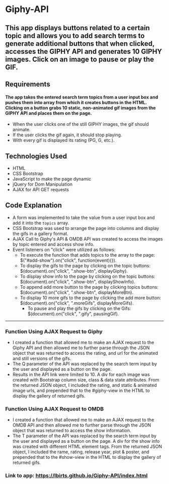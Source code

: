 # Giphy-API

## This app displays buttons related to a certain topic and allows you to add search terms to generate additional buttons that when clicked, accesses the GIPHY API and generates 10 GIPHY images. Click on an image to pause or play the GIF.

## Requirements
#### The app takes the entered search term topics from a user input box and pushes them into array from which it creates buttons in the HTML. Clicking on a button grabs 10 static, non-animated gif images from the GIPHY API and places them on the page.
- When the user clicks one of the still GIPHY images, the gif should animate. 
- If the user clicks the gif again, it should stop playing.
- With every gif is displayed its rating (PG, G, etc.). 

## Technologies Used
- HTML
- CSS Bootstrap
- JavaScript to make the page dynamic
- jQuery for Dom Manipulation
- AJAX for API GET requests

## Code Explanation
- A form was implemented to take the value from a user input box and add it into the `topics` array.
- CSS Bootstrap was used to arrange the page into columns and display the gifs in a gallery format.
- AJAX Call to Giphy's API & OMDB API was created to access the images by topic entered and access show info.
- Event listeners on "click" were utilized as follows:
	- To execute the function that adds topics to the array to the page: $("#add-show").on("click", function(event){}).
	- To display the gifs to the page by clicking on the topic buttons: $(document).on("click", ".show-btn", displayGiphy).
  - To display show info to the page by clicking on the topic buttons: $(document).on("click", ".show-btn", displayShowInfo).
  - To append add more button to the page by clicking topics buttons: $(document).on("click", ".show-btn", displayMoreBtn).
  - To display 10 more gifs to the page by clicking the add more button: $(document).on("click", ".moreGifs", displayMoreGifs).
	- To pause and play the gifs by clicking on the Gifs: $(document).on("click", ".gify", pausingGif).

-------------

### Function Using AJAX Request to Giphy
- I created a function that allowed me to make an AJAX request to the Giphy API and then allowed me to further parse through the JSON object that was returned to access the rating, and url for the animated and still versions of the gifs.
- The Q parameter of the API was replaced by the search term input by the user and displayed as a button on the page.
- Results in the API link were limited to 10.
A div for each image was created with Bootstrap column size, class & data state attributes. From the returned JSON object, I included the rating, and static & animated image urls, and prepended that to the #giphy-view in the HTML to display the gallery of returned gifs.

### Function Using AJAX Request to OMDB
- I created a function that allowed me to make an AJAX request to the OMDB API and then allowed me to further parse through the JSON object that was returned to access the show information.
- The T parameter of the API was replaced by the search term input by the user and displayed as a button on the page.
A div for the show info was created with different HTML element tags. From the returned JSON object, I included the rame, rating, release year, plot & poster, and prepended that to the #show-view in the HTML to display the gallery of returned gifs.

### Link to app: https://lbirts.github.io/Giphy-API/index.html
